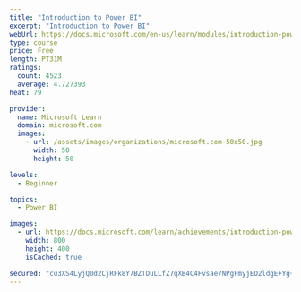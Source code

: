 ```yaml
---
title: "Introduction to Power BI"
excerpt: "Introduction to Power BI"
webUrl: https://docs.microsoft.com/en-us/learn/modules/introduction-power-bi/
type: course
price: Free
length: PT31M
ratings:
  count: 4523
  average: 4.727393
heat: 79

provider:
  name: Microsoft Learn
  domain: microsoft.com
  images:
    - url: /assets/images/organizations/microsoft.com-50x50.jpg
      width: 50
      height: 50

levels:
  - Beginner

topics:
  - Power BI

images:
  - url: https://docs.microsoft.com/learn/achievements/introduction-power-bi-social.png
    width: 800
    height: 400
    isCached: true

secured: "cu3XS4LyjQ0d2CjRFk8Y7BZTDuLLfZ7qXB4C4Fvsae7NPgFmyjEO2ldgE+Yg+h2YiPRC53ikuNycrL9aP10spMr74OnoWbxhoO4DZhehcbaSTWPI8id7YvtqBhj8B1bURS7kQU4x8vy/V4zPeMaakxqo++sGeztZzkvLtE4A7f6izr+Wsmq7YNEofyZVeQtLGleyLSJsIJbKcP6/hRJOdJedA9vbCklnOwbB014B1IgM9AZnmo4edBb65DbvbgTuFAhqOxX1BxZloAxk6vVy8zV091ga4W+NAffoYQBSS/ANT0G6VEcstC0yq7WdkGJLKCYRnXo26HxU+XFWckhesAWl3eaRsD1eYEfOQtJvktnqyaPYjISc8phXuSaShnWVaRqau/8fd7ilzIyDSvIdyee2Bid68OO1QVMW4c4PwyQ=;6XoVyfg+LVaIDzx+es48EA=="
---
```


